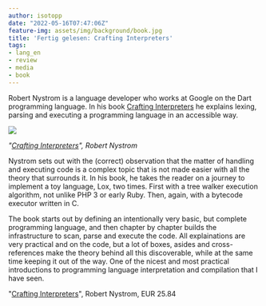 ```yaml
---
author: isotopp
date: "2022-05-16T07:47:06Z"
feature-img: assets/img/background/book.jpg
title: 'Fertig gelesen: Crafting Interpreters'
tags:
- lang_en
- review
- media
- book
---
```


Robert Nystrom is a language developer who works at Google on the Dart programming language.
In his book [Crafting Interpreters](https://www.amazon.de/-/en/Robert-Nystrom-ebook/dp/B09YLQSGKL) he explains lexing, parsing and executing a programming language in an accessible way.

[![](/uploads/2022/05/crafting-interpreters.jpg)](https://www.amazon.de/-/en/Robert-Nystrom-ebook/dp/B09YLQSGKL)

*"[Crafting Interpreters](https://www.amazon.de/-/en/Robert-Nystrom-ebook/dp/B09YLQSGKL)", Robert Nystrom*

Nystrom sets out with the (correct) observation that the matter of handling and executing code is a complex topic that is not made easier with all the theory that surrounds it.
In his book, he takes the reader on a journey to implement a toy language, Lox, two times.
First with a tree walker execution algorithm, not unlike PHP 3 or early Ruby.
Then, again, with a bytecode executor written in C.

The book starts out by defining an intentionally very basic, but complete programming language, and then chapter by chapter builds the infrastructure to scan, parse and execute the code.
All explainations are very practical and on the code, but a lot of boxes, asides and cross-references make the theory behind all this discoverable, while at the same time keeping it out of the way.
One of the nicest and most practical introductions to programming language interpretation and compilation that I have seen.

"[Crafting Interpreters](https://www.amazon.de/-/en/Robert-Nystrom-ebook/dp/B09YLQSGKL)", Robert Nystrom, EUR 25.84
